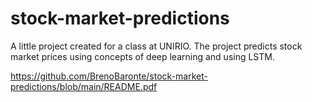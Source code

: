 # stock-market-predictions
A little project created for a class at UNIRIO. The project predicts stock market prices using concepts of deep learning and using LSTM.

https://github.com/BrenoBaronte/stock-market-predictions/blob/main/README.pdf
